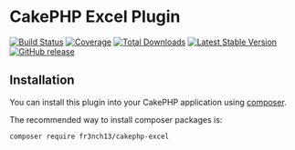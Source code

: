 # CakePHP Excel Plugin

[![Build Status](https://travis-ci.org/fr3nch13/cakephp-excel.svg?branch=master)](https://travis-ci.org/fr3nch13/cakephp-excel)
[![Coverage](https://codecov.io/gh/fr3nch13/cakephp-excel/branch/master/graph/badge.svg)](https://codecov.io/gh/fr3nch13/cakephp-excel)
[![Total Downloads](https://img.shields.io/packagist/dt/fr3nch13/cakephp-excel.svg?style=flat-square)](https://packagist.org/packages/fr3nch13/cakephp-excel)
[![Latest Stable Version](https://img.shields.io/packagist/v/fr3nch13/cakephp-excel.svg?style=flat-square)](https://packagist.org/packages/fr3nch13/cakephp-excel)
[![GitHub release](https://img.shields.io/github/release/fr3nch13/cakephp-excel.svg)](https://GitHub.com/fr3nch13/cakephp-excel/releases/)

## Installation

You can install this plugin into your CakePHP application using [composer](http://getcomposer.org).

The recommended way to install composer packages is:

```bash
composer require fr3nch13/cakephp-excel
```
